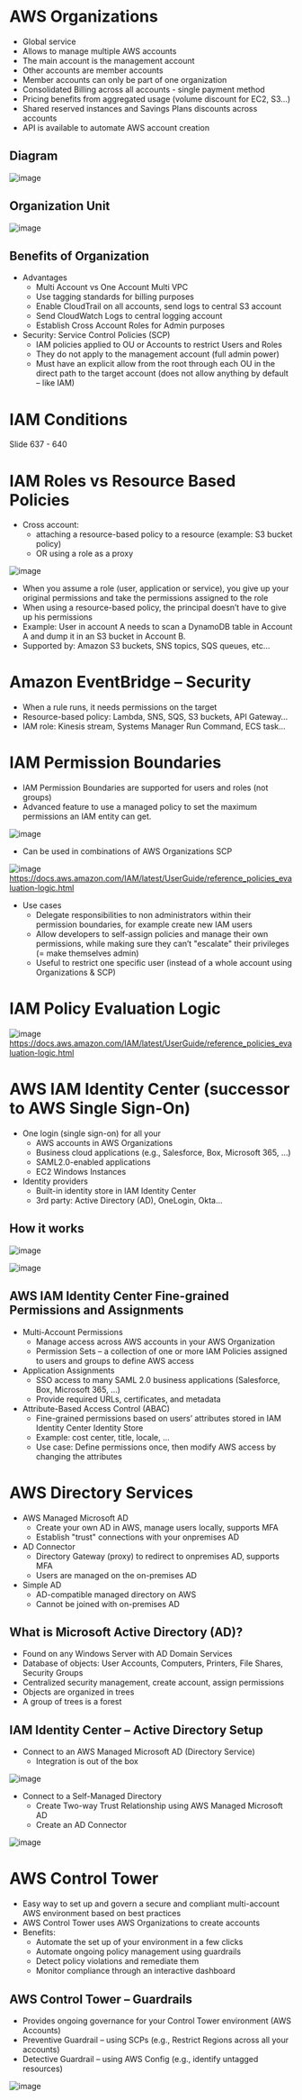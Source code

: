 # AWS Organizations

- Global service
- Allows to manage multiple AWS accounts
- The main account is the management account
- Other accounts are member accounts
- Member accounts can only be part of one organization
- Consolidated Billing across all accounts - single payment method
- Pricing benefits from aggregated usage (volume discount for EC2, S3…)
- Shared reserved instances and Savings Plans discounts across accounts
- API is available to automate AWS account creation

## Diagram

![image](./22_IAM_Organization.png)

## Organization Unit

![image](./22_IAM_OU.png)

## Benefits of Organization

- Advantages
  - Multi Account vs One Account Multi VPC
  - Use tagging standards for billing purposes
  - Enable CloudTrail on all accounts, send logs to central S3 account
  - Send CloudWatch Logs to central logging account
  - Establish Cross Account Roles for Admin purposes
- Security: Service Control Policies (SCP)
  - IAM policies applied to OU or Accounts to restrict Users and Roles
  - They do not apply to the management account (full admin power)
  - Must have an explicit allow from the root through each OU in the direct path to the target account (does not allow anything by default – like IAM)

# IAM Conditions

Slide 637 - 640

# IAM Roles vs Resource Based Policies

- Cross account:
  - attaching a resource-based policy to a resource (example: S3 bucket policy)
  - OR using a role as a proxy

![image](./22_IAM_Roles_VS_Resource_Based_Policies_01.png)

- When you assume a role (user, application or service), you give up your original permissions and take the permissions assigned to the role
- When using a resource-based policy, the principal doesn’t have to give up his permissions
- Example: User in account A needs to scan a DynamoDB table in Account A and dump it in an S3 bucket in Account B.
- Supported by: Amazon S3 buckets, SNS topics, SQS queues, etc…

# Amazon EventBridge – Security

- When a rule runs, it needs permissions on the target
- Resource-based policy: Lambda, SNS, SQS, S3 buckets, API Gateway…
- IAM role: Kinesis stream, Systems Manager Run Command, ECS task…

# IAM Permission Boundaries

- IAM Permission Boundaries are supported for users and roles (not groups)
- Advanced feature to use a managed policy to set the maximum permissions an IAM entity can get.

![image](./22_IAM_Permission_Boundaries_01.png)

- Can be used in combinations of AWS Organizations SCP

![image](./22_IAM_Permission_Boundaries_02.png)
https://docs.aws.amazon.com/IAM/latest/UserGuide/reference_policies_evaluation-logic.html

- Use cases
  - Delegate responsibilities to non administrators within their permission boundaries, for example create new IAM users
  - Allow developers to self-assign policies and manage their own permissions, while making sure they can’t "escalate" their privileges (= make themselves admin)
  - Useful to restrict one specific user (instead of a whole account using Organizations & SCP)

# IAM Policy Evaluation Logic

![image](./22_IAM_Policy_Evaluation_Logic.png)
https://docs.aws.amazon.com/IAM/latest/UserGuide/reference_policies_evaluation-logic.html

# AWS IAM Identity Center (successor to AWS Single Sign-On)

- One login (single sign-on) for all your
  - AWS accounts in AWS Organizations
  - Business cloud applications (e.g., Salesforce, Box, Microsoft 365, …)
  - SAML2.0-enabled applications
  - EC2 Windows Instances
- Identity providers
  - Built-in identity store in IAM Identity Center
  - 3rd party: Active Directory (AD), OneLogin, Okta…

## How it works

![image](./22_IAM_Identity_Center_01.png)

![image](./22_IAM_Identity_Center_02.png)

## AWS IAM Identity Center Fine-grained Permissions and Assignments

- Multi-Account Permissions
  - Manage access across AWS accounts in your AWS Organization
  - Permission Sets – a collection of one or more IAM Policies assigned to users and groups to define AWS access
- Application Assignments
  - SSO access to many SAML 2.0 business applications (Salesforce, Box, Microsoft 365, …)
  - Provide required URLs, certificates, and metadata
- Attribute-Based Access Control (ABAC)
  - Fine-grained permissions based on users’ attributes stored in IAM Identity Center Identity Store
  - Example: cost center, title, locale, …
  - Use case: Define permissions once, then modify AWS access by changing the attributes

# AWS Directory Services

- AWS Managed Microsoft AD
  - Create your own AD in AWS, manage users locally, supports MFA
  - Establish "trust" connections with your onpremises AD
- AD Connector
  - Directory Gateway (proxy) to redirect to onpremises AD, supports MFA
  - Users are managed on the on-premises AD
- Simple AD
  - AD-compatible managed directory on AWS
  - Cannot be joined with on-premises AD

## What is Microsoft Active Directory (AD)?

- Found on any Windows Server with AD Domain Services
- Database of objects: User Accounts, Computers, Printers, File Shares, Security Groups
- Centralized security management, create account, assign permissions
- Objects are organized in trees
- A group of trees is a forest

## IAM Identity Center – Active Directory Setup

- Connect to an AWS Managed Microsoft AD (Directory Service)
  - Integration is out of the box

![image](./22_IAM_Managed_MS_AD.png)

- Connect to a Self-Managed Directory
  - Create Two-way Trust Relationship using AWS Managed Microsoft AD
  - Create an AD Connector

![image](./22_IAM_Self_Managed_Directory.png)

# AWS Control Tower

- Easy way to set up and govern a secure and compliant multi-account AWS environment based on best practices
- AWS Control Tower uses AWS Organizations to create accounts
- Benefits:
  - Automate the set up of your environment in a few clicks
  - Automate ongoing policy management using guardrails
  - Detect policy violations and remediate them
  - Monitor compliance through an interactive dashboard

## AWS Control Tower – Guardrails

- Provides ongoing governance for your Control Tower environment (AWS Accounts)
- Preventive Guardrail – using SCPs (e.g., Restrict Regions across all your accounts)
- Detective Guardrail – using AWS Config (e.g., identify untagged resources)

![image](./22_IAM_Control_Tower_Guardrails.png)
